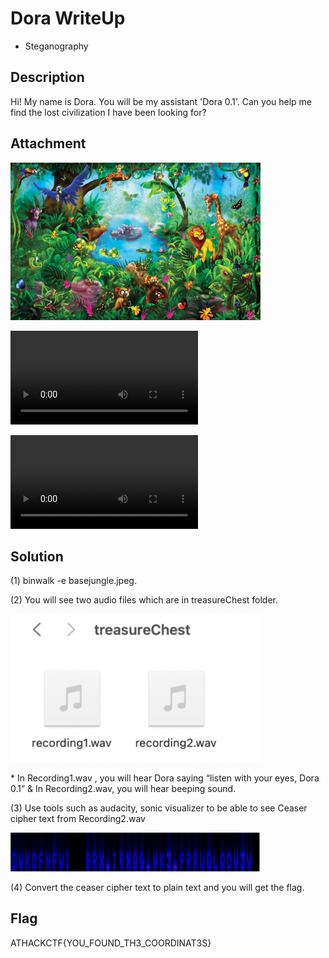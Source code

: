 # Dora WriteUp

- Steganography

## Description

Hi! My name is Dora. You will be my assistant 'Dora 0.1'. Can you help me find the lost civilization I have been looking for?

## Attachment

<img src="rsc/basejungle.jpeg" alt="basejungle" width="400">

<video src="https://github.com/user-attachments/assets/c5789759-192e-4882-912c-adb82b40e3f4"></video>

<video src="https://github.com/user-attachments/assets/8efb42a0-e567-461b-892a-355dce6ede28"></video>

## Solution

(1) binwalk -e basejungle.jpeg.

(2) You will see two audio files which are in treasureChest folder.

<img src="rsc/treasureChest.png" alt="basejungle" width="400">

\* In Recording1.wav , you will hear Dora saying “listen with your eyes, Dora 0.1” & In Recording2.wav, you will hear beeping sound.

(3) Use tools such as audacity, sonic visualizer to be able to see Ceaser cipher text from Recording2.wav

<img src="rsc/cipher.png" alt="basejungle" width="400">

(4) Convert the ceaser cipher text to plain text and you will get the flag.

## Flag

ATHACKCTF{YOU_FOUND_TH3_COORDINAT3S}
